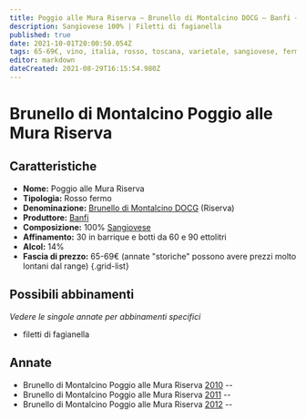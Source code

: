 ```yaml
---
title: Poggio alle Mura Riserva – Brunello di Montalcino DOCG – Banfi – Toscana (IT) – 65-69€ – 5★
description: Sangiovese 100% | Filetti di fagianella
published: true
date: 2021-10-01T20:00:50.054Z
tags: 65-69€, vino, italia, rosso, toscana, varietale, sangiovese, fermo, 5 stelle, filetti di fagianella
editor: markdown
dateCreated: 2021-08-29T16:15:54.980Z
---
```


# Brunello di Montalcino Poggio alle Mura Riserva

## Caratteristiche
- **Nome:** Poggio alle Mura Riserva
- **Tipologia:** Rosso fermo
- **Denominazione:** [Brunello di Montalcino DOCG](/denominazioni/Italia/Toscana/DOCG/Brunello-di-Montalcino) (Riserva)
- **Produttore:** [Banfi](/produttori/Italia/Toscana/Banfi) 
- **Composizione:** 100% [Sangiovese](/vitigni/Italia/bacca-nera/sangiovese)
- **Affinamento:** 30 in barrique e botti da 60 e 90 ettolitri
- **Alcol:** 14%
- **Fascia di prezzo:** 65-69€ (annate "storiche" possono avere prezzi molto lontani dal range)
{.grid-list}




## Possibili abbinamenti
*Vedere le singole annate per abbinamenti specifici*

- filetti di fagianella

## Annate
- Brunello di Montalcino Poggio alle Mura Riserva [2010](vini/Italia/Toscana/Banfi/Poggio-alle-Mura-Riserva/2010) -- <span class="star-5"></span>
- Brunello di Montalcino Poggio alle Mura Riserva [2011](vini/Italia/Toscana/Banfi/Poggio-alle-Mura-Riserva/2011) -- <span class="star-5"></span>
- Brunello di Montalcino Poggio alle Mura Riserva [2012](vini/Italia/Toscana/Banfi/Poggio-alle-Mura-Riserva/2012) -- <span class="star-5"></span>
